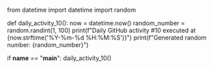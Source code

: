 from datetime import datetime
import random

def daily_activity_10():
    now = datetime.now()
    random_number = random.randint(1, 100)
    print(f"Daily GitHub activity #10 executed at {now.strftime('%Y-%m-%d %H:%M:%S')}")
    print(f"Generated random number: {random_number}")

if __name__ == "__main__":
    daily_activity_10()
